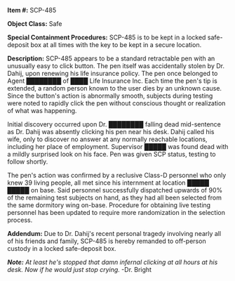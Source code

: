 **Item #:** SCP-485

**Object Class:** Safe

**Special Containment Procedures:** SCP-485 is to be kept in a locked safe-deposit box at all times with the key to be kept in a secure location.

**Description:** SCP-485 appears to be a standard retractable pen with an unusually easy to click button. The pen itself was accidentally stolen by Dr. Dahij, upon renewing his life insurance policy. The pen once belonged to Agent ████████ of ████ Life Insurance Inc. Each time the pen's tip is extended, a random person known to the user dies by an unknown cause. Since the button's action is abnormally smooth, subjects during testing were noted to rapidly click the pen without conscious thought or realization of what was happening.

Initial discovery occurred upon Dr. ████████ falling dead mid-sentence as Dr. Dahij was absently clicking his pen near his desk. Dahij called his wife, only to discover no answer at any normally reachable locations, including her place of employment. Supervisor █████ was found dead with a mildly surprised look on his face. Pen was given SCP status, testing to follow shortly.

The pen's action was confirmed by a reclusive Class-D personnel who only knew 39 living people, all met since his internment at location █████ █████ on base. Said personnel successfully dispatched upwards of 90% of the remaining test subjects on hand, as they had all been selected from the same dormitory wing on-base. Procedure for obtaining live testing personnel has been updated to require more randomization in the selection process.

**Addendum:** Due to Dr. Dahij's recent personal tragedy involving nearly all of his friends and family, SCP-485 is hereby remanded to off-person custody in a locked safe-deposit box.

_**Note:** At least he's stopped that damn infernal clicking at all hours at his desk. Now if he would just stop crying._ -Dr. Bright